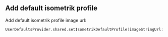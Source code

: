 
## Add default isometrik profile

Add default isometrik profile image url:

```swift
UserDefaultsProvider.shared.setIsometrikDefaultProfile(imageStringUrl: "YOUR DEFAULT PROFILE")
```
